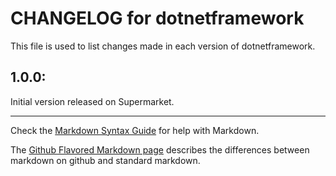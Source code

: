 # CHANGELOG for dotnetframework

This file is used to list changes made in each version of dotnetframework.
## 1.0.0:
Initial version released on Supermarket.
- - - 
Check the [Markdown Syntax Guide](http://daringfireball.net/projects/markdown/syntax) for help with Markdown.

The [Github Flavored Markdown page](http://github.github.com/github-flavored-markdown/) describes the differences between markdown on github and standard markdown.
